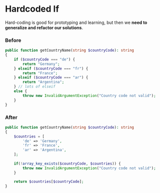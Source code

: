 # Hardcoded If

Hard-coding is good for prototyping and learning, but then we **need to generalize and refactor our solutions**.

### Before

```php
public function getCountryName(string $countryCode): string
{
    if ($countryCode === "de") {
        return "Germany";
    } elseif ($countryCode === "fr") {
        return "France";
    } elseif ($countryCode === "ar") {
        return "Argentina";
    } // lots of elseif
    else {
        throw new InvalidArgumentException("Country code not valid");
    }
}
```

### After

```php
public function getCountryName(string $countryCode): string
{
    $countries = [
        'de' => 'Germany',
        'fr' => 'France',
        'ar' => 'Argentina',
    ];
    
    if(!array_key_exists($countryCode, $countries)) {
        throw new InvalidArgumentException("Country code not valid");
    }
    
    return $countries[$countryCode];
}
```
